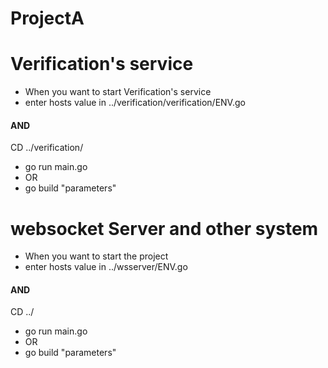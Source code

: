# ProjectA

# Verification's service
- When you want to start Verification's service
- enter hosts value in ../verification/verification/ENV.go
#### AND

CD ../verification/
- go run main.go
- OR
- go build "parameters"

# websocket Server and other system
- When you want to start the project
- enter hosts value in ../wsserver/ENV.go
#### AND

CD ../
- go run main.go
- OR
- go build "parameters"
